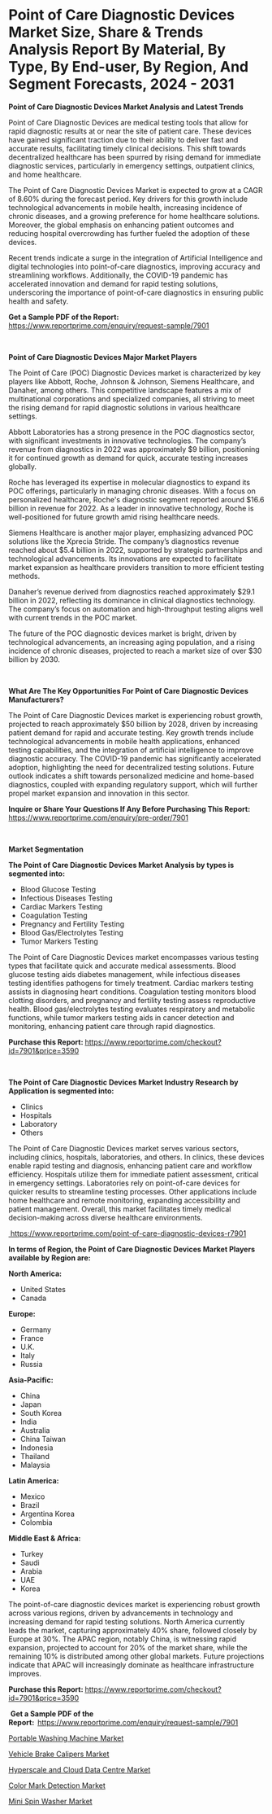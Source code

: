 <p><h1>Point of Care Diagnostic Devices Market Size, Share & Trends Analysis Report By Material, By Type, By End-user, By Region, And Segment Forecasts, 2024 - 2031</h1></p><p><strong>Point of Care Diagnostic Devices Market Analysis and Latest Trends</strong></p>
<p><p>Point of Care Diagnostic Devices are medical testing tools that allow for rapid diagnostic results at or near the site of patient care. These devices have gained significant traction due to their ability to deliver fast and accurate results, facilitating timely clinical decisions. This shift towards decentralized healthcare has been spurred by rising demand for immediate diagnostic services, particularly in emergency settings, outpatient clinics, and home healthcare.</p><p>The Point of Care Diagnostic Devices Market is expected to grow at a CAGR of 8.60% during the forecast period. Key drivers for this growth include technological advancements in mobile health, increasing incidence of chronic diseases, and a growing preference for home healthcare solutions. Moreover, the global emphasis on enhancing patient outcomes and reducing hospital overcrowding has further fueled the adoption of these devices.</p><p>Recent trends indicate a surge in the integration of Artificial Intelligence and digital technologies into point-of-care diagnostics, improving accuracy and streamlining workflows. Additionally, the COVID-19 pandemic has accelerated innovation and demand for rapid testing solutions, underscoring the importance of point-of-care diagnostics in ensuring public health and safety.</p></p>
<p><strong>Get a Sample PDF of the Report:&nbsp;</strong> <a href="https://www.reportprime.com/enquiry/request-sample/7901?utm_campaign=1102&utm_medium=2&utm_source=Github&utm_content=ia&utm_term=26112024&utm_id=point-of-care-diagnostic-devices">https://www.reportprime.com/enquiry/request-sample/7901</a></p>
<p>&nbsp;</p>
<p><strong>Point of Care Diagnostic Devices Major Market Players</strong></p>
<p><p>The Point of Care (POC) Diagnostic Devices market is characterized by key players like Abbott, Roche, Johnson & Johnson, Siemens Healthcare, and Danaher, among others. This competitive landscape features a mix of multinational corporations and specialized companies, all striving to meet the rising demand for rapid diagnostic solutions in various healthcare settings.</p><p>Abbott Laboratories has a strong presence in the POC diagnostics sector, with significant investments in innovative technologies. The company’s revenue from diagnostics in 2022 was approximately $9 billion, positioning it for continued growth as demand for quick, accurate testing increases globally.</p><p>Roche has leveraged its expertise in molecular diagnostics to expand its POC offerings, particularly in managing chronic diseases. With a focus on personalized healthcare, Roche's diagnostic segment reported around $16.6 billion in revenue for 2022. As a leader in innovative technology, Roche is well-positioned for future growth amid rising healthcare needs.</p><p>Siemens Healthcare is another major player, emphasizing advanced POC solutions like the Xprecia Stride. The company’s diagnostics revenue reached about $5.4 billion in 2022, supported by strategic partnerships and technological advancements. Its innovations are expected to facilitate market expansion as healthcare providers transition to more efficient testing methods.</p><p>Danaher’s revenue derived from diagnostics reached approximately $29.1 billion in 2022, reflecting its dominance in clinical diagnostics technology. The company’s focus on automation and high-throughput testing aligns well with current trends in the POC market.</p><p>The future of the POC diagnostic devices market is bright, driven by technological advancements, an increasing aging population, and a rising incidence of chronic diseases, projected to reach a market size of over $30 billion by 2030.</p></p>
<p>&nbsp;</p>
<p><strong>What Are The Key Opportunities For Point of Care Diagnostic Devices Manufacturers?</strong></p>
<p><p>The Point of Care Diagnostic Devices market is experiencing robust growth, projected to reach approximately $50 billion by 2028, driven by increasing patient demand for rapid and accurate testing. Key growth trends include technological advancements in mobile health applications, enhanced testing capabilities, and the integration of artificial intelligence to improve diagnostic accuracy. The COVID-19 pandemic has significantly accelerated adoption, highlighting the need for decentralized testing solutions. Future outlook indicates a shift towards personalized medicine and home-based diagnostics, coupled with expanding regulatory support, which will further propel market expansion and innovation in this sector.</p></p>
<p><strong>Inquire or Share Your Questions If Any Before Purchasing This Report:</strong> <a href="https://www.reportprime.com/enquiry/pre-order/7901?utm_campaign=1102&utm_medium=2&utm_source=Github&utm_content=ia&utm_term=26112024&utm_id=point-of-care-diagnostic-devices">https://www.reportprime.com/enquiry/pre-order/7901</a></p>
<p>&nbsp;</p>
<p><strong>Market Segmentation</strong></p>
<p><strong>The Point of Care Diagnostic Devices Market Analysis by types is segmented into:</strong></p>
<p><ul><li>Blood Glucose Testing</li><li>Infectious Diseases Testing</li><li>Cardiac Markers Testing</li><li>Coagulation Testing</li><li>Pregnancy and Fertility Testing</li><li>Blood Gas/Electrolytes Testing</li><li>Tumor Markers Testing</li></ul></p>
<p><p>The Point of Care Diagnostic Devices market encompasses various testing types that facilitate quick and accurate medical assessments. Blood glucose testing aids diabetes management, while infectious diseases testing identifies pathogens for timely treatment. Cardiac markers testing assists in diagnosing heart conditions. Coagulation testing monitors blood clotting disorders, and pregnancy and fertility testing assess reproductive health. Blood gas/electrolytes testing evaluates respiratory and metabolic functions, while tumor markers testing aids in cancer detection and monitoring, enhancing patient care through rapid diagnostics.</p></p>
<p><strong>Purchase this Report:&nbsp;</strong><a href="https://www.reportprime.com/checkout?id=7901&price=3590&utm_campaign=1102&utm_medium=2&utm_source=Github&utm_content=ia&utm_term=26112024&utm_id=point-of-care-diagnostic-devices">https://www.reportprime.com/checkout?id=7901&price=3590</a></p>
<p>&nbsp;</p>
<p><strong>The Point of Care Diagnostic Devices Market Industry Research by Application is segmented into:</strong></p>
<p><ul><li>Clinics</li><li>Hospitals</li><li>Laboratory</li><li>Others</li></ul></p>
<p><p>The Point of Care Diagnostic Devices market serves various sectors, including clinics, hospitals, laboratories, and others. In clinics, these devices enable rapid testing and diagnosis, enhancing patient care and workflow efficiency. Hospitals utilize them for immediate patient assessment, critical in emergency settings. Laboratories rely on point-of-care devices for quicker results to streamline testing processes. Other applications include home healthcare and remote monitoring, expanding accessibility and patient management. Overall, this market facilitates timely medical decision-making across diverse healthcare environments.</p></p>
<p><a href="https://www.reportprime.com/point-of-care-diagnostic-devices-r7901?utm_campaign=1102&utm_medium=2&utm_source=Github&utm_content=ia&utm_term=26112024&utm_id=point-of-care-diagnostic-devices">&nbsp;https://www.reportprime.com/point-of-care-diagnostic-devices-r7901</a></p>
<p><strong>In terms of Region, the Point of Care Diagnostic Devices Market Players available by Region are:</strong></p>
<p>
    <p> <strong> North America: </strong>
        <ul>
            <li>United States</li>
            <li>Canada</li>
        </ul>
        </p> 
    <p> <strong> Europe: </strong>
        <ul>
            <li>Germany</li>
            <li>France</li>
            <li>U.K.</li>
            <li>Italy</li>
            <li>Russia</li>
        </ul>
        </p> 
    <p> <strong> Asia-Pacific: </strong>
        <ul>
            <li>China</li>
            <li>Japan</li>
            <li>South Korea</li>
            <li>India</li>
            <li>Australia</li>
            <li>China Taiwan</li>
            <li>Indonesia</li>
            <li>Thailand</li>
            <li>Malaysia</li>
        </ul>
        </p> 
    <p> <strong> Latin America: </strong>
        <ul>
            <li>Mexico</li>
            <li>Brazil</li>
            <li>Argentina Korea</li>
            <li>Colombia</li>
        </ul>
        </p> 
    <p> <strong> Middle East & Africa: </strong>
        <ul>
            <li>Turkey</li>
            <li>Saudi</li>
            <li>Arabia</li>
            <li>UAE</li>
            <li>Korea</li>
        </ul>
    </p>
    </p>
<p><p>The point-of-care diagnostic devices market is experiencing robust growth across various regions, driven by advancements in technology and increasing demand for rapid testing solutions. North America currently leads the market, capturing approximately 40% share, followed closely by Europe at 30%. The APAC region, notably China, is witnessing rapid expansion, projected to account for 20% of the market share, while the remaining 10% is distributed among other global markets. Future projections indicate that APAC will increasingly dominate as healthcare infrastructure improves.</p></p>
<p><strong>Purchase this Report: </strong><a href="https://www.reportprime.com/checkout?id=7901&price=3590&utm_campaign=1102&utm_medium=2&utm_source=Github&utm_content=ia&utm_term=26112024&utm_id=point-of-care-diagnostic-devices">https://www.reportprime.com/checkout?id=7901&price=3590</a></p>
<p>&nbsp;<strong>Get a Sample PDF of the Report:&nbsp;&nbsp;</strong><a href="https://www.reportprime.com/enquiry/request-sample/7901?utm_campaign=1102&utm_medium=2&utm_source=Github&utm_content=ia&utm_term=26112024&utm_id=point-of-care-diagnostic-devices">https://www.reportprime.com/enquiry/request-sample/7901</a></p>
<p><strong></strong></p>
<p><p><a href="https://www.linkedin.com/pulse/trends-global-portable-washing-machine-market-forecast-1ejlf?utm_campaign=1102&utm_medium=2&utm_source=Github&utm_content=ia&utm_term=26112024&utm_id=point-of-care-diagnostic-devices">Portable Washing Machine Market</a></p><p><a href="https://www.linkedin.com/pulse/vehicle-brake-calipers-market-size-share-analysis-growth-peqce?utm_campaign=1102&utm_medium=2&utm_source=Github&utm_content=ia&utm_term=26112024&utm_id=point-of-care-diagnostic-devices">Vehicle Brake Calipers Market</a></p><p><a href="https://issuu.com/reportprime-2/docs/hyperscale-and-cloud-data-centre-ma_38530e7ed1c0b1?utm_campaign=1102&utm_medium=2&utm_source=Github&utm_content=ia&utm_term=26112024&utm_id=point-of-care-diagnostic-devices">Hyperscale and Cloud Data Centre Market</a></p><p><a href="https://issuu.com/reportprime-2/docs/color-mark-detection-market-size-20_742e84ef6b2dc0?utm_campaign=1102&utm_medium=2&utm_source=Github&utm_content=ia&utm_term=26112024&utm_id=point-of-care-diagnostic-devices">Color Mark Detection Market</a></p><p><a href="https://www.linkedin.com/pulse/mini-spin-washer-mosaic-piecing-together-global-market-rdzuf?utm_campaign=1102&utm_medium=2&utm_source=Github&utm_content=ia&utm_term=26112024&utm_id=point-of-care-diagnostic-devices">Mini Spin Washer Market</a></p></p>